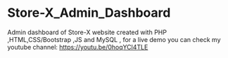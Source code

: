 # Store-X_Admin_Dashboard
Admin dashboard of Store-X website created with PHP ,HTML,CSS/Bootstrap ,JS and MySQL , for a live demo you can check my youtube channel: https://youtu.be/0hoqYCl4TLE
